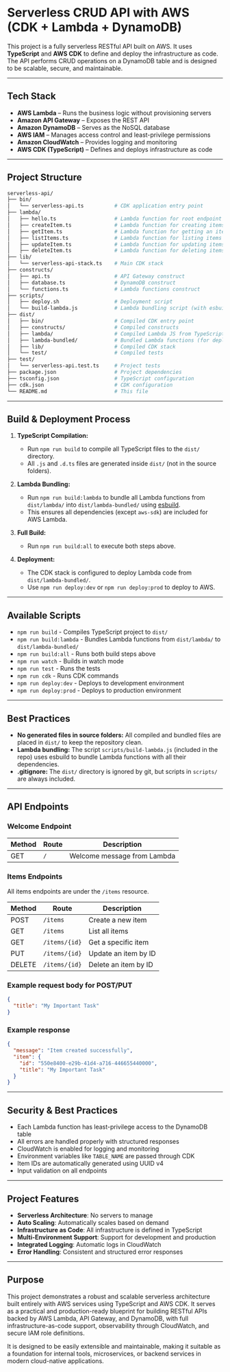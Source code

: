 # Serverless CRUD API with AWS (CDK + Lambda + DynamoDB)

This project is a fully serverless RESTful API built on AWS. It uses **TypeScript** and **AWS CDK** to define and deploy the infrastructure as code. The API performs CRUD operations on a DynamoDB table and is designed to be scalable, secure, and maintainable.

---

## Tech Stack

- **AWS Lambda** – Runs the business logic without provisioning servers
- **Amazon API Gateway** – Exposes the REST API
- **Amazon DynamoDB** – Serves as the NoSQL database
- **AWS IAM** – Manages access control and least-privilege permissions
- **Amazon CloudWatch** – Provides logging and monitoring
- **AWS CDK (TypeScript)** – Defines and deploys infrastructure as code

---

## Project Structure

```bash
serverless-api/
├── bin/
│   └── serverless-api.ts          # CDK application entry point
├── lambda/
│   ├── hello.ts                   # Lambda function for root endpoint
│   ├── createItem.ts              # Lambda function for creating items
│   ├── getItem.ts                 # Lambda function for getting an item
│   ├── listItems.ts               # Lambda function for listing items
│   ├── updateItem.ts              # Lambda function for updating items
│   ├── deleteItem.ts              # Lambda function for deleting items
├── lib/
│   └── serverless-api-stack.ts    # Main CDK stack
├── constructs/
│   ├── api.ts                     # API Gateway construct
│   ├── database.ts                # DynamoDB construct
│   └── functions.ts               # Lambda functions construct
├── scripts/
│   ├── deploy.sh                  # Deployment script
│   └── build-lambda.js            # Lambda bundling script (with esbuild)
├── dist/
│   ├── bin/                       # Compiled CDK entry point
│   ├── constructs/                # Compiled constructs
│   ├── lambda/                    # Compiled Lambda JS from TypeScript
│   ├── lambda-bundled/            # Bundled Lambda functions (for deployment)
│   ├── lib/                       # Compiled CDK stack
│   └── test/                      # Compiled tests
├── test/
│   └── serverless-api.test.ts     # Project tests
├── package.json                   # Project dependencies
├── tsconfig.json                  # TypeScript configuration
├── cdk.json                       # CDK configuration
└── README.md                      # This file
```

---

## Build & Deployment Process

1. **TypeScript Compilation:**
   - Run `npm run build` to compile all TypeScript files to the `dist/` directory.
   - All `.js` and `.d.ts` files are generated inside `dist/` (not in the source folders).

2. **Lambda Bundling:**
   - Run `npm run build:lambda` to bundle all Lambda functions from `dist/lambda/` into `dist/lambda-bundled/` using [esbuild](https://esbuild.github.io/).
   - This ensures all dependencies (except `aws-sdk`) are included for AWS Lambda.

3. **Full Build:**
   - Run `npm run build:all` to execute both steps above.

4. **Deployment:**
   - The CDK stack is configured to deploy Lambda code from `dist/lambda-bundled/`.
   - Use `npm run deploy:dev` or `npm run deploy:prod` to deploy to AWS.

---

## Available Scripts

- `npm run build` - Compiles TypeScript project to `dist/`
- `npm run build:lambda` - Bundles Lambda functions from `dist/lambda/` to `dist/lambda-bundled/`
- `npm run build:all` - Runs both build steps above
- `npm run watch` - Builds in watch mode
- `npm run test` - Runs the tests
- `npm run cdk` - Runs CDK commands
- `npm run deploy:dev` - Deploys to development environment
- `npm run deploy:prod` - Deploys to production environment

---

## Best Practices

- **No generated files in source folders:** All compiled and bundled files are placed in `dist/` to keep the repository clean.
- **Lambda bundling:** The script `scripts/build-lambda.js` (included in the repo) uses esbuild to bundle Lambda functions with all their dependencies.
- **.gitignore:** The `dist/` directory is ignored by git, but scripts in `scripts/` are always included.

---

## API Endpoints

### Welcome Endpoint

| Method | Route | Description |
|--------|-------|-------------|
| GET    | `/`   | Welcome message from Lambda |

### Items Endpoints

All items endpoints are under the `/items` resource.

| Method | Route           | Description                    |
|--------|------------------|--------------------------------|
| POST   | `/items`         | Create a new item              |
| GET    | `/items`         | List all items                 |
| GET    | `/items/{id}`    | Get a specific item            |
| PUT    | `/items/{id}`    | Update an item by ID           |
| DELETE | `/items/{id}`    | Delete an item by ID           |

### Example request body for POST/PUT

```json
{
  "title": "My Important Task"
}
```

### Example response

```json
{
  "message": "Item created successfully",
  "item": {
    "id": "550e8400-e29b-41d4-a716-446655440000",
    "title": "My Important Task"
  }
}
```

---

## Security & Best Practices

- Each Lambda function has least-privilege access to the DynamoDB table
- All errors are handled properly with structured responses
- CloudWatch is enabled for logging and monitoring
- Environment variables like `TABLE_NAME` are passed through CDK
- Item IDs are automatically generated using UUID v4
- Input validation on all endpoints

---

## Project Features

- **Serverless Architecture**: No servers to manage
- **Auto Scaling**: Automatically scales based on demand
- **Infrastructure as Code**: All infrastructure is defined in TypeScript
- **Multi-Environment Support**: Support for development and production
- **Integrated Logging**: Automatic logs in CloudWatch
- **Error Handling**: Consistent and structured error responses

---

## Purpose

This project demonstrates a robust and scalable serverless architecture built entirely with AWS services using TypeScript and AWS CDK. It serves as a practical and production-ready blueprint for building RESTful APIs backed by AWS Lambda, API Gateway, and DynamoDB, with full infrastructure-as-code support, observability through CloudWatch, and secure IAM role definitions.

It is designed to be easily extensible and maintainable, making it suitable as a foundation for internal tools, microservices, or backend services in modern cloud-native applications.
